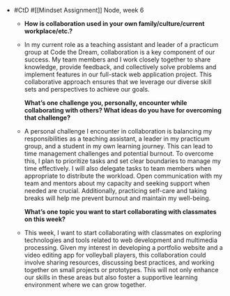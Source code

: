 - #CtD #[[Mindset Assignment]] Node, week 6
	- **How is collaboration used in your own family/culture/current workplace/etc.?**
	- In my current role as a teaching assistant and leader of a practicum group at Code the Dream, collaboration is a key component of our success. My team members and I work closely together to share knowledge, provide feedback, and collectively solve problems and implement features in our full-stack web application project. This collaborative approach ensures that we leverage our diverse skill sets and perspectives to achieve our goals.
	  
	  **What’s one challenge you, personally, encounter while collaborating with others? What ideas do you have for overcoming that challenge?**
	- A personal challenge I encounter in collaboration is balancing my responsibilities as a teaching assistant, a leader in my practicum group, and a student in my own learning journey. This can lead to time management challenges and potential burnout. To overcome this, I plan to prioritize tasks and set clear boundaries to manage my time effectively. I will also delegate tasks to team members when appropriate to distribute the workload. Open communication with my team and mentors about my capacity and seeking support when needed are crucial. Additionally, practicing self-care and taking breaks will help me prevent burnout and maintain my well-being.
	  
	  **What’s one topic you want to start collaborating with classmates on this week?**
	- This week, I want to start collaborating with classmates on exploring technologies and tools related to web development and multimedia processing. Given my interest in developing a portfolio website and a video editing app for volleyball players, this collaboration could involve sharing resources, discussing best practices, and working together on small projects or prototypes. This will not only enhance our skills in these areas but also foster a supportive learning environment where we can grow together.